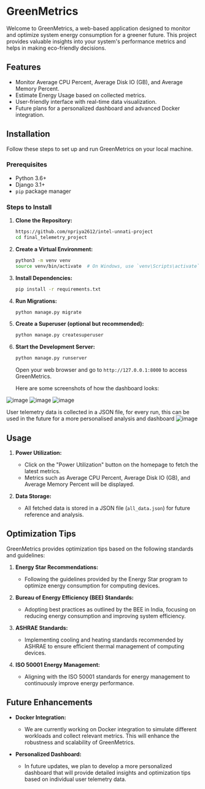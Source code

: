 # GreenMetrics

Welcome to GreenMetrics, a web-based application designed to monitor and optimize system energy consumption for a greener future. This project provides valuable insights into your system's performance metrics and helps in making eco-friendly decisions.

## Features

- Monitor Average CPU Percent, Average Disk IO (GB), and Average Memory Percent.
- Estimate Energy Usage based on collected metrics.
- User-friendly interface with real-time data visualization.
- Future plans for a personalized dashboard and advanced Docker integration.

## Installation

Follow these steps to set up and run GreenMetrics on your local machine.

### Prerequisites

- Python 3.6+
- Django 3.1+
- `pip` package manager

### Steps to Install

1. **Clone the Repository:**

   ```bash
   https://github.com/npriya2612/intel-unnati-project
   cd final_telemetry_project
   ```

2. **Create a Virtual Environment:**

   ```bash
   python3 -m venv venv
   source venv/bin/activate  # On Windows, use `venv\Scripts\activate`
   ```

3. **Install Dependencies:**

   ```bash
   pip install -r requirements.txt
   ```

4. **Run Migrations:**

   ```bash
   python manage.py migrate
   ```

5. **Create a Superuser (optional but recommended):**

   ```bash
   python manage.py createsuperuser
   ```

6. **Start the Development Server:**

   ```bash
   python manage.py runserver
   ```

   Open your web browser and go to `http://127.0.0.1:8000` to access GreenMetrics.

   Here are some screenshots of how the dashboard looks:

![image](https://github.com/user-attachments/assets/1d956357-4e6f-4f75-a301-174ecc07b59d)
![image](https://github.com/user-attachments/assets/64de5718-03ca-4deb-a5d3-04eb945e997e)
![image](https://github.com/user-attachments/assets/71f2e733-a356-4603-8277-60cd660efc67)


User telemetry data is collected in a JSON file, for every run, this can be used in the future for a more personalised analysis and dashboard
![image](https://github.com/user-attachments/assets/891c5d6c-24f6-4864-ae52-ce48a6621824)



## Usage

1. **Power Utilization:**
   - Click on the "Power Utilization" button on the homepage to fetch the latest metrics.
   - Metrics such as Average CPU Percent, Average Disk IO (GB), and Average Memory Percent will be displayed.

2. **Data Storage:**
   - All fetched data is stored in a JSON file (`all_data.json`) for future reference and analysis.

## Optimization Tips

GreenMetrics provides optimization tips based on the following standards and guidelines:

1. **Energy Star Recommendations:**
   - Following the guidelines provided by the Energy Star program to optimize energy consumption for computing devices.

2. **Bureau of Energy Efficiency (BEE) Standards:**
   - Adopting best practices as outlined by the BEE in India, focusing on reducing energy consumption and improving system efficiency.

3. **ASHRAE Standards:**
   - Implementing cooling and heating standards recommended by ASHRAE to ensure efficient thermal management of computing devices.

4. **ISO 50001 Energy Management:**
   - Aligning with the ISO 50001 standards for energy management to continuously improve energy performance.

## Future Enhancements

- **Docker Integration:**
  - We are currently working on Docker integration to simulate different workloads and collect relevant metrics. This will enhance the robustness and scalability of GreenMetrics.
  
- **Personalized Dashboard:**
  - In future updates, we plan to develop a more personalized dashboard that will provide detailed insights and optimization tips based on individual user telemetry data.


